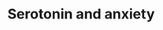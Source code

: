 ---
annotations:
- id: PW:0000854
  parent: signaling pathway
  type: Pathway Ontology
  value: serotonin signaling pathway
- id: PW:0000319
  parent: regulatory pathway
  type: Pathway Ontology
  value: altered calcineurin signaling pathway
- id: PW:0000316
  parent: regulatory pathway
  type: Pathway Ontology
  value: calcium/calmodulin dependent kinase signaling pathway
- id: DOID:2030
  parent: disease of mental health
  type: Disease Ontology
  value: anxiety disorder
- id: CL:0000850
  parent: native cell
  type: Cell Type Ontology
  value: serotonergic neuron
authors:
- Helix
- Burslem
- Andra
- MaintBot
- Ddigles
- Egonw
- Mkutmon
- Khanspers
- DeSl
description: Benekareddy et al observed the phenomenon that rats who were maternally
  separated show increased levels of induced anxiety-related behaviour during adulthood.
  Type 2 serotonin receptors have been implicated in anxiety related behaviour and
  may be suitable targets for reducing anxiety response. Benekareddy et al report
  that treatment with ketanserin (a serotonergic antagonist) during postnatal life
  blocked the long-lasting effects of maternal separation on anxiety behavior in the
  open field test and the elevated plus maze. Immediate Early Genes such as Arc have
  been found to be significantly affected in expression (Benekareddy et al). The downstream
  and upstream gene products of Arc were partly elucidated and presented in a pathway.
last-edited: 2018-11-12
organisms:
- Mus musculus
redirect_from:
- /index.php/Pathway:WP2141
- /instance/WP2141
- /instance/WP2141_rr101828
revision: r101828
schema-jsonld:
- '@context': https://schema.org/
  '@id': https://wikipathways.github.io/pathways/WP2141.html
  '@type': Dataset
  creator:
    '@type': Organization
    name: WikiPathways
  description: Benekareddy et al observed the phenomenon that rats who were maternally
    separated show increased levels of induced anxiety-related behaviour during adulthood.
    Type 2 serotonin receptors have been implicated in anxiety related behaviour and
    may be suitable targets for reducing anxiety response. Benekareddy et al report
    that treatment with ketanserin (a serotonergic antagonist) during postnatal life
    blocked the long-lasting effects of maternal separation on anxiety behavior in
    the open field test and the elevated plus maze. Immediate Early Genes such as
    Arc have been found to be significantly affected in expression (Benekareddy et
    al). The downstream and upstream gene products of Arc were partly elucidated and
    presented in a pathway.
  keywords:
  - Adra1a
  - Arc
  - Ca2+
  - CaM
  - Crh
  - DOC
  - Fmr1
  - Fos
  - Gabra1
  - Htr1a
  - Htr2a
  - Htr2c
  - Ketanserin
  - Plcd4
  - Plek
  - Pomc
  - Ppp3ca
  - Prkcb
  - THDOC
  - Trpv1
  - eEF2
  - eEF2-P
  - eEF2K
  - mGluR1
  license: CC0
  name: Serotonin and anxiety
seo: CreativeWork
title: Serotonin and anxiety
wpid: WP2141
---